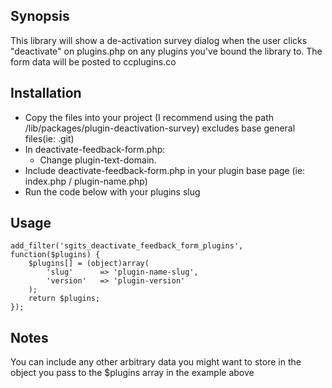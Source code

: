 ## Synopsis

This library will show a de-activation survey dialog when the user clicks "deactivate" on plugins.php on any plugins you've bound the library to. The form data will be posted to ccplugins.co

## Installation

- Copy the files into your project (I recommend using the path /lib/packages/plugin-deactivation-survey) excludes base general files(ie: .git)
- In deactivate-feedback-form.php:
	- Change plugin-text-domain.
- Include deactivate-feedback-form.php in your plugin base page (ie: index.php / plugin-name.php)
- Run the code below with your plugins slug

## Usage

	add_filter('sgits_deactivate_feedback_form_plugins', function($plugins) {
		$plugins[] = (object)array(
			'slug'		=> 'plugin-name-slug',
			'version'	=> 'plugin-version'
		);
		return $plugins;
	});

## Notes

You can include any other arbitrary data you might want to store in the object you pass to the $plugins array in the example above

